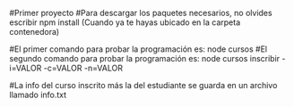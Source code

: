 #Primer proyecto
#Para descargar los paquetes necesarios, no olvides escribir npm install (Cuando ya te hayas ubicado en la carpeta contenedora)

#El primer comando para probar la programación es: node cursos
#El segundo comando para probar la programación es:  node cursos inscribir -i=VALOR -c=VALOR -n=VALOR

#La info del curso inscrito más la del estudiante se guarda en un archivo llamado info.txt
